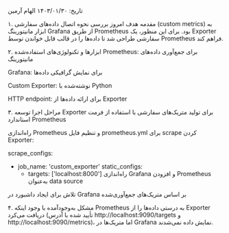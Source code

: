 تاریخ: ۱۴۰۳/۰۱/۳۰
الهام آرمین

۱. مقدمه
هدف امروز بررسی نحوه اتصال داده‌های سفارشی (custom metrics) به ابزار مانیتورینگ Grafana از طریق Prometheus بود. برای این منظور، یک Exporter سفارشی طراحی شد تا داده‌ها را در قالب قابل خواندن توسط Prometheus فراهم کند.

۲. ابزارها و تکنولوژی‌های استفاده‌شده
Prometheus: برای جمع‌آوری داده‌های مانیتورینگ

Grafana: برای نمایش گرافیکی داده‌ها

Custom Exporter: نوشته‌شده با Python 

HTTP endpoint: برای ارائه داده‌ها از Exporter

۳. مراحل اجرا
توسعه Exporter برای تولید متریک‌های سفارشی با استفاده از فرمت استاندارد Prometheus

راه‌اندازی Prometheus و تنظیم فایل prometheus.yml برای scrape کردن Exporter:

scrape_configs:
  - job_name: 'custom_exporter'
    static_configs:
      - targets: ['localhost:8000']
راه‌اندازی Grafana و افزودن Prometheus به‌عنوان data source

تلاش برای ایجاد داشبورد در Grafana بر اساس متریک‌های جمع‌آوری‌شده

۴. مشکل به‌وجودآمده
با وجود اینکه Prometheus به درستی داده‌ها را از Exporter دریافت می‌کرد (تأیید شده با آدرس http://localhost:9090/targets و http://localhost:9090/metrics)، اما متریک‌ها در Grafana نمایش داده نمی‌شدند.
